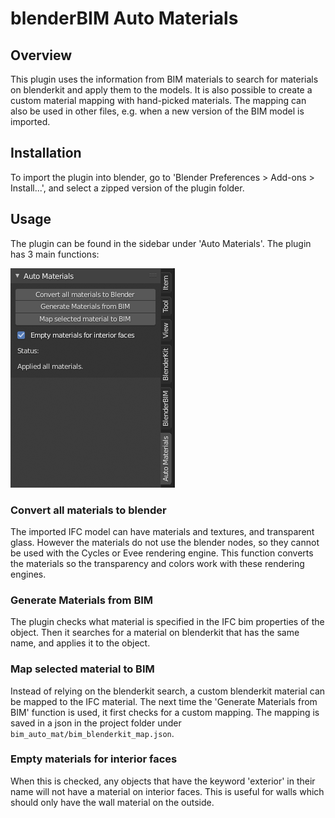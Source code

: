 # blenderBIM Auto Materials

## Overview
This plugin uses the information from BIM materials to search for materials on blenderkit and apply them to the models.
It is also possible to create a custom material mapping with hand-picked materials.
The mapping can also be used in other files, e.g. when a new version of the BIM model is imported.


## Installation
To import the plugin into blender, go to 'Blender Preferences > Add-ons > Install...', and select a zipped version of the plugin folder.

## Usage
The plugin can be found in the sidebar under 'Auto Materials'.
The plugin has 3 main functions:

![Screenshot of plugin](assets/plugin_overview.png?raw=true "Plugin Overview")

### Convert all materials to blender
The imported IFC model can have materials and textures, and transparent glass.
However the materials do not use the blender nodes, so they cannot be used with the Cycles or Evee rendering engine.
This function converts the materials so the transparency and colors work with these rendering engines.

### Generate Materials from BIM
The plugin checks what material is specified in the IFC bim properties of the object. Then it searches for a material on blenderkit that has the same name, and applies it to the object.

### Map selected material to BIM
Instead of relying on the blenderkit search, a custom blenderkit material can be mapped to the IFC material.
The next time the 'Generate Materials from BIM' function is used, it first checks for a custom mapping.
The mapping is saved in a json in the project folder under ```bim_auto_mat/bim_blenderkit_map.json```.

### Empty materials for interior faces
When this is checked, any objects that have the keyword 'exterior' in their name will not have a material on interior faces.
This is useful for walls which should only have the wall material on the outside.
